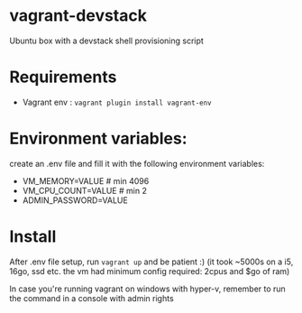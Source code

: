 # vagrant-devstack
Ubuntu box with a devstack shell provisioning script

# Requirements 
 - Vagrant env : `vagrant plugin install vagrant-env`

# Environment variables:
create an .env file and fill it with the following environment variables:

 - VM_MEMORY=VALUE # min 4096
 - VM_CPU_COUNT=VALUE # min 2
 - ADMIN_PASSWORD=VALUE

# Install
After .env file setup, run `vagrant up` and be patient :) (it took ~5000s on a i5, 16go, ssd etc. the vm had minimum config required: 2cpus and $go of ram)

In case you're running vagrant on windows with hyper-v, remember to run the command in a console with admin rights
